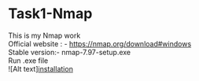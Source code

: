 # Task1-Nmap
This is my Nmap work
<br>
Official website : - https://nmap.org/download#windows
<br>
Stable version:-  nmap-7.97-setup.exe
<br>
Run .exe file
<br>
![Alt text][installation](https://github.com/user-attachments/assets/ba07088c-f6ab-4294-a74a-6587c3a84460)


